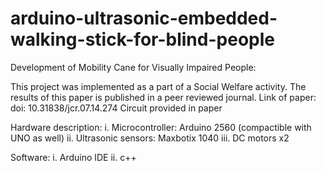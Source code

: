 # arduino-ultrasonic-embedded-walking-stick-for-blind-people
Development of Mobility Cane for Visually Impaired People:

This project was implemented as a part of a Social Welfare activity. The results of this paper is published in a peer reviewed journal.
Link of paper: doi: 10.31838/jcr.07.14.274
Circuit provided in paper

Hardware description:
  i. Microcontroller: Arduino 2560 (compactible with UNO as well)
  ii. Ultrasonic sensors: Maxbotix 1040
  iii. DC motors x2
  
 Software:
  i. Arduino IDE
  ii. c++  

